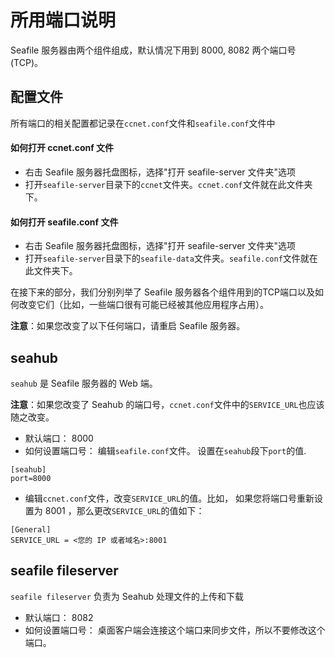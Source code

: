 # 所用端口说明

Seafile 服务器由两个组件组成，默认情况下用到 8000, 8082 两个端口号 (TCP)。

## 配置文件

所有端口的相关配置都记录在`ccnet.conf`文件和`seafile.conf`文件中

#### 如何打开 ccnet.conf 文件

- 右击 Seafile 服务器托盘图标，选择"打开 seafile-server 文件夹"选项
- 打开`seafile-server`目录下的`ccnet`文件夹。`ccnet.conf`文件就在此文件夹下。

#### 如何打开 seafile.conf 文件

- 右击 Seafile 服务器托盘图标，选择"打开 seafile-server 文件夹"选项
- 打开`seafile-server`目录下的`seafile-data`文件夹。`seafile.conf`文件就在此文件夹下。


在接下来的部分，我们分别列举了 Seafile 服务器各个组件用到的TCP端口以及如何改变它们（比如，一些端口很有可能已经被其他应用程序占用）。 

**注意**：如果您改变了以下任何端口，请重启 Seafile 服务器。  

## seahub

`seahub` 是 Seafile 服务器的 Web 端。

**注意**：如果您改变了 Seahub 的端口号，`ccnet.conf`文件中的`SERVICE_URL`也应该随之改变。

- 默认端口： 8000
- 如何设置端口号： 编辑`seafile.conf`文件。 设置在`seahub`段下`port`的值.

```
[seahub]
port=8000
```
- 编辑`ccnet.conf`文件，改变`SERVICE_URL`的值。比如， 如果您将端口号重新设置为 8001 ，那么更改`SERVICE_URL`的值如下：
```
[General]
SERVICE_URL = <您的 IP 或者域名>:8001
```

## seafile fileserver

`seafile fileserver` 负责为 Seahub 处理文件的上传和下载

- 默认端口： 8082
- 如何设置端口号： 桌面客户端会连接这个端口来同步文件，所以不要修改这个端口。

